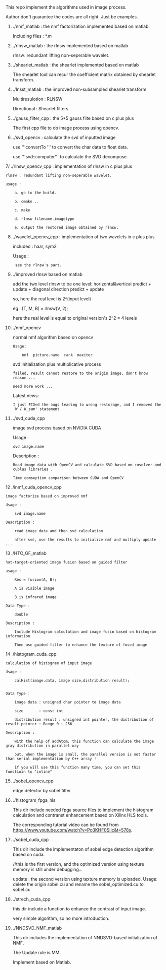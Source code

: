 This repo implement the algorithms used in image process.

Author don't guarantee the codes are all right. Just be examples.

1. ./nmf_matlab : the nmf factorization implemented based on matlab.
		
	Including files : *.m

2. ./rlnsw_matlab : the rlnsw implemented based on matlab
	
	rlnsw: redundant lifting non-seperable wavelet.

3. ./shearlet_matlab : the shearlet implemented based on matlab

	The shearlet tool can recur the coefficient matrix obtained by shearlet transform.

4. ./Insst_matlab : the improved non-subsampled shearlet transform
	
	Multiresulotion : RLNSW

	Directional     : Shearlet filters.

5. ./gauss_filter_cpp  : the 5*5 gauss filte based on c plus plus

	The first cpp file to do image process using opencv.

6. ./svd_opencv : calculate the svd of inputted image
	
	use '''convertTo ''' to convert the char data to float data.

	use '''svd::computer''' to calculate the SVD decompose.

7/ ./rlnsw_opencv_cpp : implementation of rlnsw in c plus plus

	rlnsw : redundant lifting non-seperable wavelet.

	usage :

		a. go to the build.

		b. cmake ..

		c. make 

		d. rlnsw filename.imagetype

		e. output the restored image obtained by rlnsw.

8. ./wavelet_opencv_cpp : implementation of two wavelets in c plus plus
	
	included : haar, sym2

	Usage :
		
		see the rlnsw's part.

9. ./improved rlnsw based on matlab

	add the two level rlnsw to be one level:
		horizontal&vertical predict + update
		+
		diagonal direction predict + update

	so, here the real level is 2^(input level)

	eg : [T, M, B] = rlnsw(V, 2);

	here the real level is equal to original version's 2^2 = 4 levels

10. ./nmf_opencv

	normal nmf algorithm based on opencv

		Usage:

			nmf  picture.name  rank  maxiter

	svd initialization  plus  multiplicative process

		failed, result cannot restore to the origin image, don't know reason ... 

		need more work ... 

	Latest news:

		I just FIXed the bugs leading to wrong restorage, and I removed the 'W / W_sum' statement 

11. ./svd_cuda_cpp

	image svd process based on NVIDIA CUDA

	Usage :

		svd image.name

	Description :
		
		Read image data with OpenCV and calculate SVD based on cusolver and cublas libraries .

		Time comsuption comparison between CUDA and OpenCV  

12 ./inmf_cuda_opencv_cpp

	image factorize based on improved nmf

	Usage : 

		svd image.name

	Description :

		read image data and then svd calculation

		after svd, use the results to initialize nmf and multiply update ...


13 ./HTO_GF_matlab

	hot-target-oriented image fusion based on guided filter

	usage :
		
		Res = fusion(A, B);

		A is visible image

		B is infrared image

	Data Type :

		double

	Description :

		Include Histogram calculation and image fusin based on histogram information 

		Then use guided filter to enhance the texture of fused image

14 ./histogram_cuda_cpp

	calculation of histogram of input image

	Usage :
		
		calHist(image.data, image size,distribution result);


	Data Type : 

		image data : unsigned char pointer to image data

		size 	   : const int 

		distribution result : unsigned int pointer, the distribution of result pointer : Range 0 ~ 256

	Description :

		with the help of addAtom, this function can calculate the image gray distribution in parallel way
		
		but, when the image is small, the parallel version is not faster than serial implementation by C++ array !

		if you will use this function many time, you can set this functioin to "inline"


15. ./sobel_opencv_cpp
	
	edge detector by sobel filter

16. ./histogram_fpga_hls

	This dir include needed fpga source files to implement the histogram calculation and contranst enhancement based on Xilinx HLS tools.

	The corresponding tutorial video can be found from https://www.youtube.com/watch?v=Po3KHF0SlIc&t=578s.

17. ./sobel_cuda_cpp

	This dir include the implementaton of sobel edge detection algorithm based on cuda. 

	//this is the first version, and the optimized version using texture memory is still under debugging...

	update : the second version using texture memory is uploaded. Usage: delete the origin sobel.cu and rename the sobel_optimized.cu to sobel.cu

18. ./strech_cuda_cpp

	this dir include a function to enhance the contrast of input image.
	
	very simple algorithm, so no more introduction.

19. ./NNDSVD_NMF_matlab

	This dir includes the implementation of NNDSVD-based initialization of NMF. 

	The Update rule is MM.

	Implement based on Matlab.
